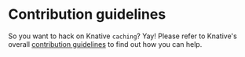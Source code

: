 # Contribution guidelines

So you want to hack on Knative `caching`? Yay! Please refer to Knative's overall
[contribution guidelines](https://github.com/knative/docs/blob/master/community/CONTRIBUTING.md)
to find out how you can help.
